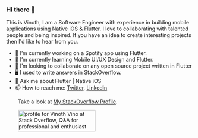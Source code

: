 ### Hi there 👋

This is Vinoth, I am a Software Engineer with experience in building mobile applications using Native iOS & Flutter. I love to collaborating with talented people and being inspired. If you have an idea to create interesting projects then I'd like to hear from you.

- 🔭 I’m currently working on a Spotify app using Flutter.
- 🌱 I’m currently learning Mobile UI/UX Design and Flutter.
- 👯 I’m looking to collaborate on any open source project written in Flutter
- 🖥 I used to write answers in StackOverflow. 
- 💬 Ask me about Flutter | Native iOS
- 📫 How to reach me: [Twitter](https://twitter.com/vinothvino42), [Linkedin](https://www.linkedin.com/in/vinothvino42/)

&nbsp;&nbsp;&nbsp;&nbsp;&nbsp;&nbsp;&nbsp;&nbsp;Take a look at [My StackOverflow Profile](https://stackoverflow.com/users/4608334/vinoth-vino).

&nbsp;&nbsp;&nbsp;&nbsp;&nbsp;&nbsp;&nbsp;&nbsp;<a href="https://stackoverflow.com/users/4608334/vinoth-vino"><img src="https://stackoverflow.com/users/flair/4608334.png?theme=dark" width="208" height="58" alt="profile for Vinoth Vino at Stack Overflow, Q&amp;A for professional and enthusiast programmers" title="profile for Vinoth Vino at Stack Overflow, Q&amp;A for professional and enthusiast programmers"></a>

